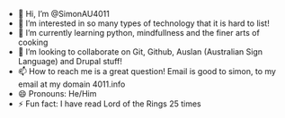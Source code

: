 - 👋 Hi, I’m @SimonAU4011
- 👀 I’m interested in so many types of technology that it is hard to list!
- 🌱 I’m currently learning python, mindfullness and the finer arts of cooking
- 💞️ I’m looking to collaborate on Git, Github, Auslan (Australian Sign Language) and Drupal stuff!
- 📫 How to reach me is a great question! Email is good to simon, to my email at my domain 4011.info
- 😄 Pronouns: He/Him
- ⚡ Fun fact: I have read Lord of the Rings 25 times

<!---
SimonAU4011/SimonAU4011 is a ✨ special ✨ repository because its `README.md` (this file) appears on your GitHub profile.
You can click the Preview link to take a look at your changes.
--->

